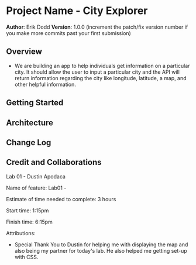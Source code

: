 # Project Name - City Explorer

**Author**: Erik Dodd
**Version**: 1.0.0 (increment the patch/fix version number if you make more commits past your first submission)

## Overview
<!-- Provide a high level overview of what this application is and why you are building it, beyond the fact that it's an assignment for this class. (i.e. What's your problem domain?) -->

- We are building an app to help individuals get information on a particular city. It should allow the user to input a particular city and the API will return information regarding the city like longitude, latitude, a map, and other helpful information.

## Getting Started
<!-- What are the steps that a user must take in order to build this app on their own machine and get it running? -->



## Architecture
<!-- Provide a detailed description of the application design. What technologies (languages, libraries, etc) you're using, and any other relevant design information. -->

## Change Log
<!-- Use this area to document the iterative changes made to your application as each feature is successfully implemented. Use time stamps. Here's an example:

01-01-2001 4:59pm - Application now has a fully-functional express server, with a GET route for the location resource. -->

## Credit and Collaborations
<!-- Give credit (and a link) to other people or resources that helped you build this application. -->

Lab 01 - Dustin Apodaca


Name of feature: Lab01 -

Estimate of time needed to complete: 3 hours

Start time: 1:15pm

Finish time: 6:15pm


Attributions:

- Special Thank You to Dustin for helping me with displaying the map and also being my partner for today's lab. He also helped me getting set-up with CSS.
